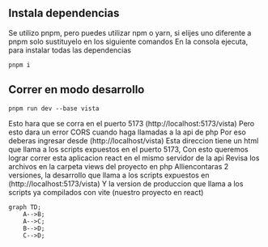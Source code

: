 ## Instala dependencias

Se utilizo pnpm, pero puedes utilizar npm o yarn, si elijes uno diferente a pnpm solo sustituyelo en los siguiente comandos
En la consola ejecuta, para instalar todas las dependencias

```
pnpm i
```

## Correr en modo desarrollo

```
pnpm run dev --base vista
```

Esto hara que se corra en el puerto 5173 (http://localhost:5173/vista)
Pero esto dara un error CORS cuando haga llamadas a la api de php
Por eso deberas ingresar desde (http://localhost/vista)
Esta direccion tiene un html que llama a los scripts expuestos en el puerto 5173,
Con esto queremos lograr correr esta aplicacion react en el mismo servidor de la api
Revisa los archivos en la carpeta views del proyecto en php
Alliencontaras 2 versiones, la desarrollo que llama a los scripts expuestos en (http://localhost:5173/vista)
Y la version de produccion que llama a los scripts ya compilados con vite (nuestro proyecto en react)

```mermaid
graph TD;
    A-->B;
    A-->C;
    B-->D;
    C-->D;
```
